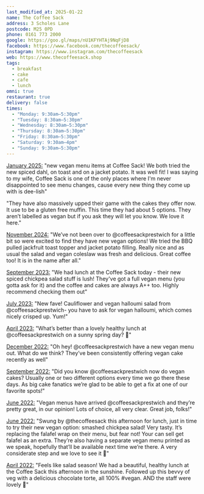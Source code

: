 ```yaml
---
last_modified_at: 2025-01-22
name: The Coffee Sack
address: 3 Scholes Lane
postcode: M25 0PD
phone: 0161 773 2000
google: https://goo.gl/maps/nU1KFYHTAj9NqFjD8
facebook: https://www.facebook.com/thecoffeesack/
instagram: https://www.instagram.com/thecoffeesack
web: https://www.thecoffeesack.shop
tags:
  - breakfast
  - cake
  - cafe
  - lunch
omni: true
restaurant: true
delivery: false
times:
  - "Monday: 9:30am–5:30pm"
  - "Tuesday: 8:30am–5:30pm"
  - "Wednesday: 8:30am–5:30pm"
  - "Thursday: 8:30am–5:30pm"
  - "Friday: 8:30am–5:30pm"
  - "Saturday: 9:30am–4pm"
  - "Sunday: 9:30am–5:30pm"
---
```


[January 2025:](https://www.facebook.com/groups/630026080708145/) "new vegan menu items at Coffee Sack! We both tried the new spiced dahl, on toast and on a jacket potato. It was well fit! I was saying to my wife, Coffee Sack is one of the only places where I'm never disappointed to see menu changes, cause every new thing they come up with is dee-lish"

"They have also massively upped their game with the cakes they offer now. It use to be a gluten free muffin. This time they had about 5 options. They aren’t labelled as vegan but if you ask they will let you know. We love it here."

[November 2024:](https://www.instagram.com/p/DB3-l0MtFL8) "We’ve not been over to @coffeesackprestwich for a little bit so were excited to find they have new vegan options! We tried the BBQ pulled jackfruit toast topper and jacket potato filling. Really nice and as usual the salad and vegan coleslaw was fresh and delicious. Great coffee too! It is in the name after all."

[September 2023:](https://www.facebook.com/groups/veganprestwich/posts/1999686563742083/) "We had lunch at the Coffee Sack today - their new spiced chickpea salad stuff is lush! They've got a full vegan menu (you gotta ask for it) and the coffee and cakes are always A++ too. Highly recommend checking them out"

[July 2023:](https://dumpoir.com/c/6069534814710169413) "New fave! Cauliflower and vegan halloumi salad from @coffeesackprestwich- you have to ask for vegan halloumi, which comes nicely crisped up. Yum!"

[April 2023:](https://www.instagram.com/p/Cq-jIjFN3iM) "What’s better than a lovely healthy lunch at @coffeesackprestwich on a sunny spring day? 💚"

[December 2022:](https://www.instagram.com/p/CmMJ0XoNCrp) "Oh hey! @coffeesackprestwich have a new vegan menu out. What do we think? They’ve been consistently offering vegan cake recently as well"

[September 2022:](https://www.instagram.com/p/CiAhPOPNH3i) "Did you know @coffeesackprestwich now do vegan cakes? Usually one or two different options every time we go there these days. As big cake fanatics we’re glad to be able to get a fix at one of our favorite spots!"

[June 2022:](https://www.instagram.com/p/Ce3fJ5rtNOb) "Vegan menus have arrived @coffeesackprestwich and they’re pretty great, in our opinion! Lots of choice, all very clear. Great job, folks!"

[June 2022:](https://www.instagram.com/p/CeeBF8uIMuE) "Swung by @thecoffeesack this afternoon for lunch, just in time to try their new vegan option: smashed chickpea salad! Very tasty. It’s replacing the falafel wrap on their menu, but fear not! Your can sell get falafel as an extra. They’re also having a separate vegan menu printed as we speak, hopefully that’ll be available next time we’re there. A very considerate step and we love to see it 💚"

[April 2022:](https://www.instagram.com/p/CbfiGN3ryiH) "Feels like salad season! We had a beautiful, healthy lunch at the Coffee Sack this afternoon in the sunshine. Followed up this bevvy of veg with a delicious chocolate torte, all 100% #vegan. AND the staff were lovely 💚"
